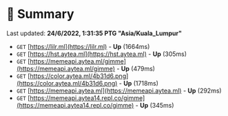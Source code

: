 # 📖 Summary
Last updated: **24/6/2022, 1:31:35 PTG "Asia/Kuala_Lumpur"**

- `GET` [https://lilr.ml](https://lilr.ml) - **Up** (1664ms)
- `GET` [https://hst.aytea.ml](https://hst.aytea.ml) - **Up** (305ms)
- `GET` [https://memeapi.aytea.ml/gimme](https://memeapi.aytea.ml/gimme) - **Up** (479ms)
- `GET` [https://color.aytea.ml/4b31d6.png](https://color.aytea.ml/4b31d6.png) - **Up** (1718ms)
- `GET` [https://memeapi.aytea.ml](https://memeapi.aytea.ml) - **Up** (292ms)
- `GET` [https://memeapi.aytea14.repl.co/gimme](https://memeapi.aytea14.repl.co/gimme) - **Up** (345ms)
